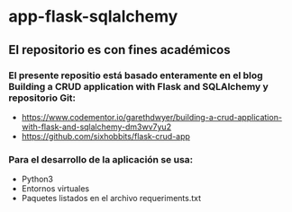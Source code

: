 # app-flask-sqlalchemy
## El repositorio es con fines académicos

### El presente repositio está basado enteramente en el blog Building a CRUD application with Flask and SQLAlchemy y repositorio Git:
- https://www.codementor.io/garethdwyer/building-a-crud-application-with-flask-and-sqlalchemy-dm3wv7yu2
- https://github.com/sixhobbits/flask-crud-app

### Para el desarrollo de la aplicación se usa:
- Python3
- Entornos virtuales
- Paquetes listados en el archivo requeriments.txt


